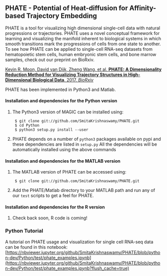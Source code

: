 PHATE  - Potential of Heat-diffusion for Affinity-based Trajectory Embedding
-------------------------------------------------------

PHATE is a tool for visualizing high dimensional single-cell data with natural progressions or trajectories. PHATE uses a novel conceptual framework for learning and visualizing the manifold inherent to biological systems in which smooth transitions mark the progressions of cells from one state to another. To see how PHATE can be applied to single-cell RNA-seq datasets from hematopoietic stem cells, human embryonic stem cells, and bone marrow samples, check out our preprint on BioRxiv.

[Kevin R. Moon, David van Dijk, Zheng Wang, et al. **PHATE: A Dimensionality Reduction Method for Visualizing Trajectory Structures in High-Dimensional Biological Data**. 2017. *BioRxiv*](http://biorxiv.org/content/early/2017/03/24/120378)


PHATE has been implemented in Python3 and Matlab.




#### Installation and dependencies for the Python version
1. The Python3 version of MAGIC can be installed using:

        $ git clone git://github.com/SmitaKrishnaswamy/PHATE.git
        $ cd Python
        $ python3 setup.py install --user

2. PHATE depends on a number of `python3` packages available on pypi and these dependencies are listed in `setup.py`
All the dependencies will be automatically installed using the above commands

#### Installation and dependencies for the MATLAB version
1. The MATLAB version of PHATE can be accessed using:

        $ git clone git://github.com/SmitaKrishnaswamy/PHATE.git


2. Add the PHATE/Matlab directory to your MATLAB path and run any of our `test` scripts to get a feel for PHATE.

#### Installation and dependencies for the R version

1. Check back soon, R code is coming!

### Python Tutorial
A tutorial on PHATE usage and visualization for single cell RNA-seq data can be found in this notebook: [https://nbviewer.jupyter.org/github/SmitaKrishnaswamy/PHATE/blob/python-dev/Python/test/phate_examples.ipynb](https://nbviewer.jupyter.org/github/SmitaKrishnaswamy/PHATE/blob/python-dev/Python/test/phate_examples.ipynb?flush_cache=true)
